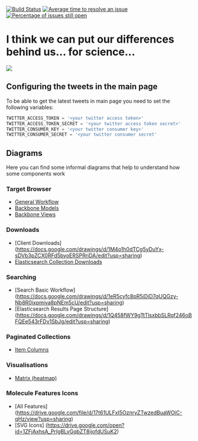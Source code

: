 [![Build Status](https://travis-ci.org/chembl/GLaDOS.svg?branch=master)](https://travis-ci.org/chembl/GLaDOS)
[![Average time to resolve an issue](http://isitmaintained.com/badge/resolution/chembl/GLaDOS.svg)](http://isitmaintained.com/project/chembl/GLaDOS "Average time to resolve an issue")
[![Percentage of issues still open](http://isitmaintained.com/badge/open/chembl/GLaDOS.svg)](http://isitmaintained.com/project/chembl/GLaDOS "Percentage of issues still open")

# I think we can put our differences behind us... for science...
![](https://upload.wikimedia.org/wikipedia/en/b/bf/Glados.png)

## Configuring the tweets in the main page 

To be able to get the latest tweets in main page you need to set the following variables:

```python
TWITTER_ACCESS_TOKEN = '<your twitter access token>'
TWITTER_ACCESS_TOKEN_SECRET = '<your twitter access token secret>'
TWITTER_CONSUMER_KEY = '<your twitter consumer key>'
TWITTER_CONSUMER_SECRET = '<your twitter consumer secret'

```

## Diagrams

Here you can find some informal diagrams that help to understand how some components work

### Target Browser

* [General Workflow](https://docs.google.com/drawings/d/11WVrcOHXVr0LlZUd0AMRUcPCkL3TuJDcYmZfcUvDrC4/edit?usp=sharing)
* [Backbone Models](https://docs.google.com/drawings/d/1abSTgJUhJh3bEx_DdHCHOrI_T1ayY52rCkRq5Qtq3Hw/edit?usp=sharing)
* [Backbone Views](https://docs.google.com/drawings/d/1XyLlojtV63AERXPHXmfzw-F0TYjDVZw_yt2ZcHXI-A0/edit?usp=sharing)

### Downloads

* [Client Downloads] (https://docs.google.com/drawings/d/1M4o1h0dTCg5yDuYx-sDVb3pZCX0RFd5byoERSPRriDA/edit?usp=sharing)
* [Elasticsearch Collection Downloads](https://docs.google.com/drawings/d/1lh6IDZYGL8Ga3-anTwrRgfTXiURzE1-Sp-c9I_WOyQA/edit?usp=sharing)

### Searching

* [Search Basic Workflow] (https://docs.google.com/drawings/d/1eR5cyfc8pR5iDjD7qUQGzy-Nb8R0ixpmiva8pNEm5cU/edit?usp=sharing)
* [Elasticsearch Results Page Structure] (https://docs.google.com/drawings/d/1Q458fWY9gTtTlsxbbSLRqf246oBFQEe543rFDv1SbJg/edit?usp=sharing)

### Paginated Collections

* [Item Columns](https://docs.google.com/drawings/d/1RjgbMwToiI1m2rX-UM2QRy5_gBUk0iHZJ2frL5v6OIE/edit?usp=sharing)

### Visualisations

* [Matrix (heatmap)](https://docs.google.com/drawings/d/1_K7JTZDZYPw0i_hLy-ApYsNI264edBrJmoDetG2FgVw/edit?usp=sharing)

### Molecule Features Icons

* [All Features] (https://drive.google.com/file/d/17t61ULFxI5OznryZTwzedBuaWOiC-qHz/view?usp=sharing)
* [SVG Icons] (https://drive.google.com/open?id=1ZFjAxhsA_PrIgBLvGqbZT8ijofdUSuK2)





